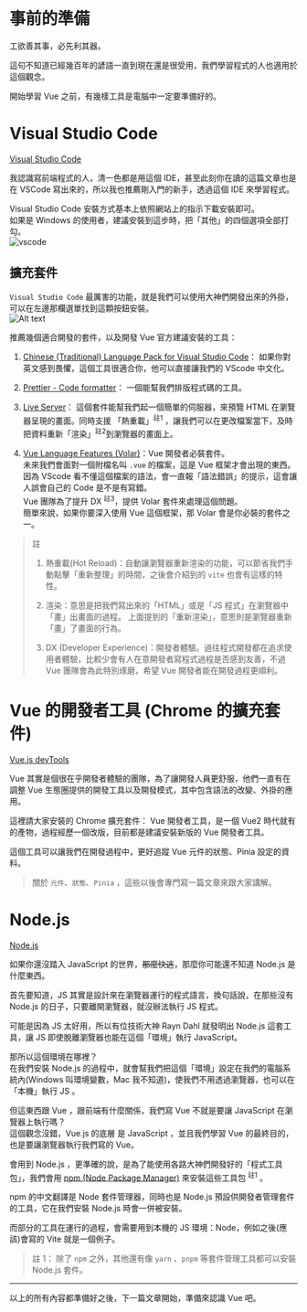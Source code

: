 # 事前的準備

工欲善其事，必先利其器。  

這句不知道已經幾百年的諺語一直到現在還是很受用，我們學習程式的人也適用於這個觀念。  

開始學習 Vue 之前，有幾樣工具是電腦中一定要準備好的。


# Visual Studio Code
[Visual Studio Code](https://code.visualstudio.com/download)

我認識寫前端程式的人，清一色都是用這個 IDE，甚至此刻你在讀的這篇文章也是在 VSCode 寫出來的，所以我也推薦剛入門的新手，透過這個 IDE 來學習程式。

Visual Studio Code 安裝方式基本上依照網站上的指示下載安裝即可。  
如果是 Windows 的使用者，建議安裝到這步時，把「其他」的四個選項全部打勾。  
![vscode](https://i.imgur.com/2njc0RF.jpg)

## 擴充套件

`Visual Studio Code` 最厲害的功能，就是我們可以使用大神們開發出來的外掛，可以在左邊那欄選單找到這顆按鈕安裝。  
![Alt text](https://i.imgur.com/qkWeigZ.png)

推薦幾個適合開發的套件，以及開發 Vue 官方建議安裝的工具：

1. [Chinese (Traditional) Language Pack for Visual Studio Code](https://marketplace.visualstudio.com/items?itemName=MS-CEINTL.vscode-language-pack-zh-hant)：
如果你對英文感到畏懼，這個工具很適合你，他可以直接讓我們的 VScode 中文化。


2. [Prettier - Code formatter](https://marketplace.visualstudio.com/items?itemName=esbenp.prettier-vscode)：
一個能幫我們排版程式碼的工具。


3. [Live Server](https://marketplace.visualstudio.com/items?itemName=ritwickdey.LiveServer)：
這個套件能幫我們起一個簡單的伺服器，來預覽 HTML 在瀏覽器呈現的畫面。同時支援 「熱重載」<sup>註1</sup> ，讓我們可以在更改檔案當下，及時把資料重新「渲染」<sup>註2</sup>到瀏覽器的畫面上。

4. [Vue Language Features (Volar)](https://marketplace.visualstudio.com/items?itemName=Vue.volar)：Vue 開發者必裝套件。  
未來我們會面對一個附檔名叫 `.vue` 的檔案，這是 Vue 框架才會出現的東西。  
因為 VScode 看不懂這個檔案的語法，會一直報「語法錯誤」的提示，這會讓人誤會自己的 Code 是不是有寫錯。   
Vue 團隊為了提升 DX <sup>註3</sup>，提供 Volar 套件來處理這個問題。  
簡單來說，如果你要深入使用 Vue 這個框架，那 Volar 會是你必裝的套件之一。


> 註
> 1. 熱重載(Hot Reload)：自動讓瀏覽器重新渲染的功能，可以節省我們手動點擊「重新整理」的時間，之後會介紹到的 `vite` 也會有這樣的特性。
> 
> 2. 渲染：意思是把我們寫出來的「HTML」或是「JS 程式」在瀏覽器中「畫」出畫面的過程。
上面提到的「重新渲染」，意思則是瀏覽器重新「畫」了畫面的行為。
> 
> 3. DX (Developer Experience)：開發者體驗。過往程式開發都在追求使用者體驗，比較少會有人在意開發者寫程式過程是否感到友善，不過 Vue 團隊會為此特別琢磨，希望 Vue 開發者能在開發過程更順利。  

# Vue 的開發者工具 (Chrome 的擴充套件)
[Vue.js devTools](https://chrome.google.com/webstore/detail/vuejs-devtools/nhdogjmejiglipccpnnnanhbledajbpd)


Vue 其實是個很在乎開發者體驗的團隊，為了讓開發人員更舒服，他們一直有在調整 Vue 生態圈提供的開發工具以及開發模式，其中包含語法的改變、外掛的應用。  

這裡請大家安裝的 Chrome 擴充套件： Vue 開發者工具，是一個 Vue2 時代就有的產物，過程經歷一個改版，目前都是建議安裝新版的 Vue 開發者工具。

這個工具可以讓我們在開發過程中，更好追蹤 Vue 元件的狀態、Pinia 設定的資料。

> 關於 `元件`、`狀態`、`Pinia` ，這些以後會專門寫一篇文章來跟大家講解。


# Node.js

[Node.js](https://nodejs.org/zh-tw)

如果你還沒踏入 JavaScript 的世界，~~那麼快逃~~，那麼你可能還不知道 Node.js 是什麼東西。
 
首先要知道，JS 其實是設計來在瀏覽器運行的程式語言，換句話說，在那些沒有 Node.js 的日子，只要離開瀏覽器，就沒辦法執行 JS 程式。

可能是因為 JS 太好用，所以有位技術大神 Rayn Dahl 就發明出 Node.js 這套工具，讓 JS 即使脫離瀏覽器也能在這個「環境」執行 JavaScript。

那所以這個環境在哪裡？  
在我們安裝 Node.js 的過程中，就會幫我們把這個「環境」設定在我們的電腦系統內(Windows 叫環境變數，Mac 我不知道)，使我們不用透過瀏覽器，也可以在「本機」執行 JS 。

但這東西跟 Vue ，跟前端有什麼關係，我們寫 Vue 不就是要讓 JavaScript 在瀏覽器上執行嗎？  
這個觀念沒錯，Vue.js 的底層 是 JavaScript ，並且我們學習 Vue 的最終目的，也是要讓瀏覽器執行我們寫的 Vue。

會用到 Node.js ，更準確的說，是為了能使用各路大神們開發好的「程式工具包」，我們會用 [npm (Node Package Manager)](https://www.npmjs.com/) 來安裝這些工具包 <sup>註1</sup> 。  

npm 的中文翻譯是 Node 套件管理器，同時也是 Node.js 預設供開發者管理套件的工具，它在我們安裝 Node.js 時會一併被安裝。

而部分的工具在運行的過程，會需要用到本機的 JS 環境：Node，例如之後(應該)會寫的 Vite 就是一個例子。

> 註 1： 除了 `npm` 之外，其他還有像 `yarn` 、`pnpm` 等套件管理工具都可以安裝 Node.js 套件。

---
以上的所有內容都準備好之後，下一篇文章開始，準備來認識 Vue 吧。